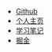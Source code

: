 * [Github](https://www.github.com/simplepeng)
* [个人主页](https://simplepeng.github.io)
* [学习笔记](https://simplepeng.github.io/KeepLearning)
* [掘金](https://juejin.cn/user/641770519265832)